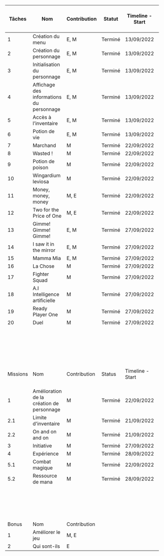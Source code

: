 | Tâches   | Nom                                       | Contribution | Statut  | Timeline - Start | Timeline - End | Temps de travail approx. en jours        | Date limite |
| -------- | ----------------------------------------- | ------------ | ------- | ---------------- | -------------- | ---------------------------------------- | ----------- |
| 1        | Création du menu                          | E, M         | Terminé | 13/09/2022       | 21/09/2022     | 8                                        | 29/09/2022  |
| 2        | Création du personnage                    | E, M         | Terminé | 13/09/2022       | 21/09/2022     | 8                                        | 29/09/2022  |
| 3        | Initialisation du personnage              | E, M         | Terminé | 13/09/2022       | 21/09/2022     | 8                                        | 29/09/2022  |
| 4        | Affichage des informations du personnage  | E, M         | Terminé | 13/09/2022       | 21/09/2022     | 8                                        | 29/09/2022  |
| 5        | Accès à l’inventaire                      | E, M         | Terminé | 13/09/2022       | 21/09/2022     | 8                                        | 29/09/2022  |
| 6        | Potion de vie                             | E, M         | Terminé | 13/09/2022       | 21/09/2022     | 8                                        | 29/09/2022  |
| 7        | Marchand                                  | M            | Terminé | 22/09/2022       | 27/09/2022     | 5                                        | 29/09/2022  |
| 8        | Wasted !                                  | M            | Terminé | 22/09/2022       | 27/09/2022     | 5                                        | 29/09/2022  |
| 9        | Potion de poison                          | M            | Terminé | 22/09/2022       | 27/09/2022     | 5                                        | 29/09/2022  |
| 10       | Wingardium leviosa                        | M            | Terminé | 22/09/2022       | 27/09/2022     | 5                                        | 29/09/2022  |
| 11       | Money, money, money                       | M, E         | Terminé | 22/09/2022       | 27/09/2022     | 5                                        | 29/09/2022  |
| 12       | Two for the Price of One                  | M, E         | Terminé | 22/09/2022       | 27/09/2022     | 5                                        | 29/09/2022  |
| 13       | Gimme! Gimme! Gimme!                      | E, M         | Terminé | 27/09/2022       | 29/09/2022     | 2                                        | 29/09/2022  |
| 14       | I saw it in the mirror                    | E, M         | Terminé | 27/09/2022       | 29/09/2022     | 2                                        | 29/09/2022  |
| 15       | Mamma Mia                                 | E, M         | Terminé | 27/09/2022       | 29/09/2022     | 2                                        | 29/09/2022  |
| 16       | La Chose                                  | M            | Terminé | 27/09/2022       | 28/09/2022     | 1                                        | 29/09/2022  |
| 17       | Fighter Squad                             | M            | Terminé | 27/09/2022       | 28/09/2022     | 1                                        | 29/09/2022  |
| 18       | A.I Intelligence artificielle             | M            | Terminé | 27/09/2022       | 28/09/2022     | 1                                        | 29/09/2022  |
| 19       | Ready Player One                          | M            | Terminé | 27/09/2022       | 28/09/2022     | 1                                        | 29/09/2022  |
| 20       | Duel                                      | M            | Terminé | 27/09/2022       | 28/09/2022     | 1                                        | 29/09/2022  |
|          |                                           |              |         |                  |                | refactoring à considérer dans l'équation |             |
|          |                                           |              |         |                  |                |                                          |             |
| Missions | Nom                                       | Contribution | Status  | Timeline - Start | Timeline - End | Temps de travail approx. en jours        | Date limite |
| 1        | Amélioration de la création de personnage | M            | Terminé | 22/09/2022       | 27/09/2022     | 5                                        | 29/09/2022  |
| 2.1      | Limite d'inventaire                       | M            | Terminé | 21/09/2022       | 21/09/2022     | 0                                        | 29/09/2022  |
| 2.2      | On and on and on                          | M            | Terminé | 21/09/2022       | 21/09/2022     | 0                                        | 29/09/2022  |
| 3        | Initiative                                | M            | Terminé | 27/09/2022       | 27/09/2022     | 0                                        | 29/09/2022  |
| 4        | Expérience                                | M            | Terminé | 28/09/2022       | 29/09/2022     | 1                                        | 29/09/2022  |
| 5.1      | Combat magique                            | M            | Terminé | 22/09/2022       | 28/09/2022     | 6                                        | 29/09/2022  |
| 5.2      | Ressource de mana                         | M            | Terminé | 28/09/2022       | 29/09/2022     | 1                                        | 29/09/2022  |
|          |                                           |              |         |                  |                | refactoring à considérer dans l'équation |             |
|          |                                           |              |         |                  |                |                                          |             |
| Bonus    | Nom                                       | Contribution |         |                  |                |                                          |             |
| 1        | Améliorer le jeu                          | M, E         |         |                  |                |                                          |             |
| 2        | Qui sont-ils                              | E            |         |                  |                |                                          |             |